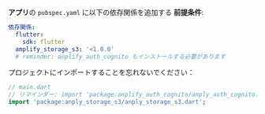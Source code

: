 **アプリ**の `pubspec.yaml` に以下の依存関係を追加する **前提条件**:

```yaml
依存関係:
  flutter:
    sdk: flutter
  amplify_storage_s3: '<1.0.0'
  # reminder: anplify_auth_cognito もインストールする必要があります
```

プロジェクトにインポートすることを忘れないでください：

```dart
// main.dart
// リマインダー: import 'package:anplify_auth_cognito/anply_auth_cognito.dart';
import 'package:anply_storage_s3/anply_storage_s3.dart';
```
